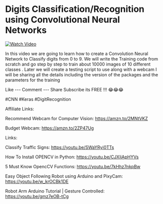 # Digits Classification/Recognition using Convolutional Neural Networks

[![Watch Video](https://github.com/murtazahassan/OCR_CNN/blob/master/OCR%20CNN.png)](https://youtu.be/y1ZrOs9s2QA)

In this video we are going to learn how to create a Convolution Neural Network to Classify digits from 0 to 9. We will write the Training code from scratch and go step by step to train about 10000 images of 10 different classes . Later we will create a testing script to use along with a webcam 
I will be sharing all the details including the version of the packages and the parameters for the training

Like --- Comment --- Share 
Subscribe its FREE !!! 😂😂😂

#CNN
#Keras 
#DigitRecognition

Affiliate Links:

Recommend Webcam for Computer Vision:
https://amzn.to/2MNtVKZ

Budget Webcam:
https://amzn.to/2ZP47Ug


Links:

Classify Traffic Signs: https://youtu.be/SWaYRyi0TTs

How To Install OPENCV in Python:
https://youtu.be/CJXIjApHYVs

5 Must Know OpencCV Functions:
https://youtu.be/7kHhz7nkpBw

Easy Object Following Robot using Arduino and PixyCam:
https://youtu.be/w_krOCBk1DE

Robot Arm Arduino Tutorial | Gesture Controlled:
https://youtu.be/gmz7eOB-tCg
